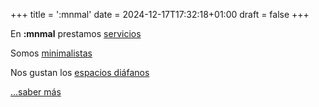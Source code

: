 +++
title = ':mnmal'
date = 2024-12-17T17:32:18+01:00
draft = false
+++

En **:mnmal** prestamos [servicios](#)

Somos [minimalistas](#)

Nos gustan los [espacios diáfanos](#)

[...saber más](#)